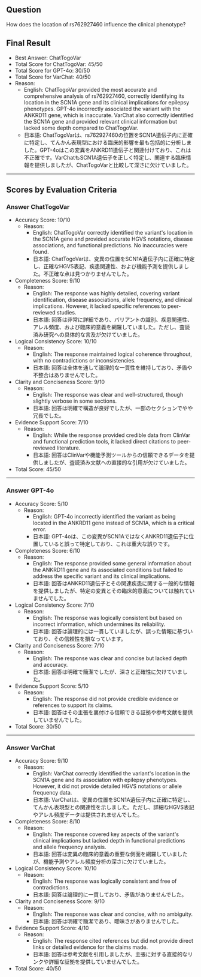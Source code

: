 ## Question

How does the location of rs762927460 influence the clinical phenotype?

## Final Result

- Best Answer: ChatTogoVar
- Total Score for ChatTogoVar: 45/50
- Total Score for GPT-4o: 30/50
- Total Score for VarChat: 40/50
- Reason:
  - English: ChatTogoVar provided the most accurate and comprehensive analysis of rs762927460, correctly identifying its location in the SCN1A gene and its clinical implications for epilepsy phenotypes. GPT-4o incorrectly associated the variant with the ANKRD11 gene, which is inaccurate. VarChat also correctly identified the SCN1A gene and provided relevant clinical information but lacked some depth compared to ChatTogoVar.
  - 日本語: ChatTogoVarは、rs762927460の位置をSCN1A遺伝子内に正確に特定し、てんかん表現型における臨床的影響を最も包括的に分析しました。GPT-4oはこの変異をANKRD11遺伝子と関連付けており、これは不正確です。VarChatもSCN1A遺伝子を正しく特定し、関連する臨床情報を提供しましたが、ChatTogoVarと比較して深さに欠けていました。

---

## Scores by Evaluation Criteria

### Answer ChatTogoVar
- Accuracy Score: 10/10
  - Reason: 
    - English: ChatTogoVar correctly identified the variant's location in the SCN1A gene and provided accurate HGVS notations, disease associations, and functional predictions. No inaccuracies were found.
    - 日本語: ChatTogoVarは、変異の位置をSCN1A遺伝子内に正確に特定し、正確なHGVS表記、疾患関連性、および機能予測を提供しました。不正確な点は見つかりませんでした。
- Completeness Score: 9/10
  - Reason: 
    - English: The response was highly detailed, covering variant identification, disease associations, allele frequency, and clinical implications. However, it lacked specific references to peer-reviewed studies.
    - 日本語: 回答は非常に詳細であり、バリアントの識別、疾患関連性、アレル頻度、および臨床的意義を網羅していました。ただし、査読済み研究への具体的な言及が欠けていました。
- Logical Consistency Score: 10/10
  - Reason: 
    - English: The response maintained logical coherence throughout, with no contradictions or inconsistencies.
    - 日本語: 回答は全体を通して論理的な一貫性を維持しており、矛盾や不整合はありませんでした。
- Clarity and Conciseness Score: 9/10
  - Reason: 
    - English: The response was clear and well-structured, though slightly verbose in some sections.
    - 日本語: 回答は明確で構造が良好でしたが、一部のセクションでやや冗長でした。
- Evidence Support Score: 7/10
  - Reason: 
    - English: While the response provided credible data from ClinVar and functional prediction tools, it lacked direct citations to peer-reviewed literature.
    - 日本語: 回答はClinVarや機能予測ツールからの信頼できるデータを提供しましたが、査読済み文献への直接的な引用が欠けていました。
- Total Score: 45/50

---

### Answer GPT-4o
- Accuracy Score: 5/10
  - Reason: 
    - English: GPT-4o incorrectly identified the variant as being located in the ANKRD11 gene instead of SCN1A, which is a critical error.
    - 日本語: GPT-4oは、この変異がSCN1AではなくANKRD11遺伝子に位置していると誤って特定しており、これは重大な誤りです。
- Completeness Score: 6/10
  - Reason: 
    - English: The response provided some general information about the ANKRD11 gene and its associated conditions but failed to address the specific variant and its clinical implications.
    - 日本語: 回答はANKRD11遺伝子とその関連疾患に関する一般的な情報を提供しましたが、特定の変異とその臨床的意義については触れていませんでした。
- Logical Consistency Score: 7/10
  - Reason: 
    - English: The response was logically consistent but based on incorrect information, which undermines its reliability.
    - 日本語: 回答は論理的には一貫していましたが、誤った情報に基づいており、その信頼性を損なっています。
- Clarity and Conciseness Score: 7/10
  - Reason: 
    - English: The response was clear and concise but lacked depth and accuracy.
    - 日本語: 回答は明確で簡潔でしたが、深さと正確性に欠けていました。
- Evidence Support Score: 5/10
  - Reason: 
    - English: The response did not provide credible evidence or references to support its claims.
    - 日本語: 回答はその主張を裏付ける信頼できる証拠や参考文献を提供していませんでした。
- Total Score: 30/50

---

### Answer VarChat
- Accuracy Score: 9/10
  - Reason: 
    - English: VarChat correctly identified the variant's location in the SCN1A gene and its association with epilepsy phenotypes. However, it did not provide detailed HGVS notations or allele frequency data.
    - 日本語: VarChatは、変異の位置をSCN1A遺伝子内に正確に特定し、てんかん表現型との関連性を示しました。ただし、詳細なHGVS表記やアレル頻度データは提供されませんでした。
- Completeness Score: 8/10
  - Reason: 
    - English: The response covered key aspects of the variant's clinical implications but lacked depth in functional predictions and allele frequency analysis.
    - 日本語: 回答は変異の臨床的意義の重要な側面を網羅していましたが、機能予測やアレル頻度分析の深さに欠けていました。
- Logical Consistency Score: 10/10
  - Reason: 
    - English: The response was logically consistent and free of contradictions.
    - 日本語: 回答は論理的に一貫しており、矛盾がありませんでした。
- Clarity and Conciseness Score: 9/10
  - Reason: 
    - English: The response was clear and concise, with no ambiguity.
    - 日本語: 回答は明確で簡潔であり、曖昧さがありませんでした。
- Evidence Support Score: 4/10
  - Reason: 
    - English: The response cited references but did not provide direct links or detailed evidence for the claims made.
    - 日本語: 回答は参考文献を引用しましたが、主張に対する直接的なリンクや詳細な証拠を提供していませんでした。
- Total Score: 40/50